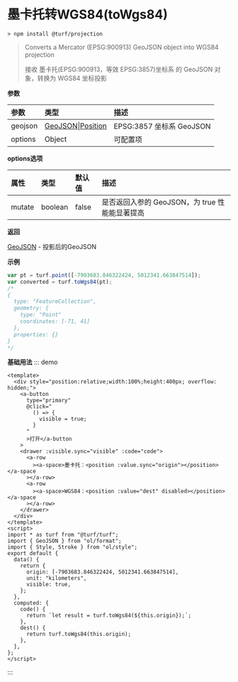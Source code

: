 # 墨卡托转WGS84(toWgs84)

```
> npm install @turf/projection
```

> Converts a Mercator (EPSG:900913) GeoJSON object into WGS84 projection
>
> 接收 墨卡托(EPSG:900913，等效 EPSG:3857)坐标系 的 GeoJSON 对象，转换为 WGS84 坐标投影

**参数**

| 参数    | 类型                                                         | 描述                     |
| :------ | :----------------------------------------------------------- | :----------------------- |
| geojson | [GeoJSON](../other/type.html#allgeojson)\|[Position](../other/type.html#position) | EPSG:3857 坐标系 GeoJSON |
| options | Object                                                       | 可配置项                 |

**options选项**

| 属性   | 类型    | 默认值 | 描述                                           |
| :----- | :------ | :----- | :--------------------------------------------- |
| mutate | boolean | false  | 是否返回入参的 GeoJSON，为 true 性能能显著提高 |

**返回**

[GeoJSON](../other/type.html#allgeojson) - 投影后的GeoJSON

**示例**

```js
var pt = turf.point([-7903683.846322424, 5012341.663847514]);
var converted = turf.toWgs84(pt);
/*
{
  type: "FeatureCollection",
  geometry: {
    type: "Point"
    coordinates: [-71, 41]
  },
  properties: {}
}
*/
```


**基础用法**
::: demo

```vue
<template>
  <div style="position:relative;width:100%;height:400px; overflow: hidden;">
    <a-button
      type="primary"
      @click="
        () => {
          visible = true;
        }
      "
      >打开</a-button
    >
    <drawer :visible.sync="visible" :code="code">
      <a-row
        ><a-space>墨卡托：<position :value.sync="origin"></position></a-space
      ></a-row>
      <a-row
        ><a-space>WGS84：<position :value="dest" disabled></position></a-space
      ></a-row>
    </drawer>
  </div>
</template>
<script>
import * as turf from "@turf/turf";
import { GeoJSON } from "ol/format";
import { Style, Stroke } from "ol/style";
export default {
  data() {
    return {
      origin: [-7903683.846322424, 5012341.663847514],
      unit: "kilometers",
      visible: true,
    };
  },
  computed: {
    code() {
      return `let result = turf.toWgs84(${this.origin});`;
    },
    dest() {
      return turf.toWgs84(this.origin);
    },
  },
};
</script>
```

:::
